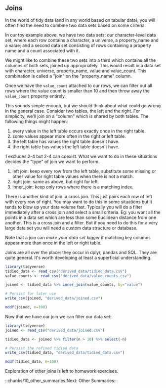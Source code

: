 ## Joins

In the world of tidy data (and in any world based on tabular data), you
will often find the need to combine two data sets based on some
criteria.

In our toy example above, we have two data sets: our character-level
data set, where each row contains a character, a universe, a
property_name and a value; and a second data set consisting of rows
containing a property name and a count associated with it.

We might like to combine these two sets into a third which contains all
the columns of both sets, joined up appropriately. This would result in
a data set with character, universe, property_name, value and
value_count. This combination is called a "join" on the "property_name"
column.

Once we have the `value_count` attached to our rows, we can filter out
all rows where the value count is smaller than 10 and then throw away
the `value_count` property entirely.

This sounds simple enough, but we should think about what could go wrong
in the general case. Consider two tables, the left and the right. For
simplicity, we'll join on a "column" which is shared by both tables. The
following things might happen:

1.  every value in the left table occurs exactly once in the right
    table.
2.  some values appear more often in the right or left table.
3.  the left table has values the right table doesn't have.
4.  the right table has values the left table doesn't have.

1 excludes 2-4 but 2-4 can coexist. What we want to do in these
situations decides the "type" of join we want to perform.

1.  left join: keep every row from the left table, substitute some
    missing or other value for right table values when there is not a
    match.
2.  right join: same as above, but right for left.
3.  inner_join: keep only rows where there is a matching index.

There is another kind of join: a cross join. This just pairs each row of
left with every row of right. You may want to do this in some situations
but it tends to blow up your data volume fast. Typically you will do a
filter immediately after a cross join and select a small criteria. Eg:
you want all the points in a data set which are less than some Euclidean
distance from one another. This is a cross join and a filter. But if you
need to do this for a very large data set you will need a custom data
structure or database.

Note that a join can *make your data set bigger* if matching key columns
appear more than once in the left or right table.

Joins are all over the place: they occur in dplyr, pandas and SQL. They
are quite general. It's worth developing at least a superficial
understanding.

```R 
library(tidyverse)
tidied_data <- read_csv("derived_data/tidied_data.csv")
value_counts <- read_csv("derived_data/value_counts.csv")

joined <- tidied_data %>% inner_join(value_counts, by="value")

# Persist for later use
write_csv(joined, "derived_data/joined.csv")

mddf(joined, n=100)
```

Now that we have our join we can filter our data set:

```R 
library(tidyverse)
joined <- read_csv("derived_data/joined.csv")

tidied_data <- joined %>% filter(n > 10) %>% select(-n)

# Persist the refined tidied data
write_csv(tidied_data, "derived_data/tidied_data.csv")

mddf(tidied_data, n=100)
```

Exploration of other joins is left to homework exercises.


::chunks/10_other_summaries:Next: Other Summaries::
